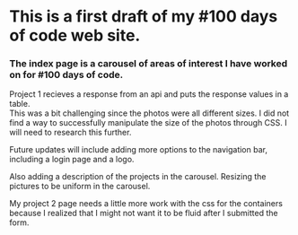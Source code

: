 # This is a first draft of my #100 days of code web site.

### The index page is a carousel of areas of interest I have worked on for #100 days of code.  



Project 1 recieves a response from an api and puts the response values in a table.  
This was a bit challenging since the photos were all different sizes. I did not 
find a way to successfully manipulate the size of the photos through CSS. I will need to research this further.

Future updates will include adding more options to the navigation bar, including a login page and a logo. 

Also adding a description of the projects in the carousel.
Resizing the pictures to be uniform in the carousel.  

My project 2 page needs a little more work with the css for the containers because I realized that 
I might not want it to be fluid after I submitted the form.
